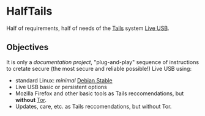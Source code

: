 # HalfTails

Half of requirements, half of needs of the [Tails](https://tails.boum.org) system [Live USB](https://en.wikipedia.org/wiki/Live_USB). 

## Objectives

It is only a *documentation project*,  "plug-and-play" sequence of instructions to cretate secure (the most secure and reliable possible!) Live USB using:

* standard Linux: *minimal* [Debian Stable](https://wiki.debian.org/DebianStable)
* Live USB basic or persistent options
* Mozilla Firefox and other basic tools as Tails reccomendations, but **without** [Tor](https://www.torproject.org/).
* Updates, care, etc. as Tails reccomendations, but without Tor.
